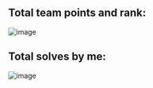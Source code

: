 ## Total team points and rank:

![image](https://github.com/user-attachments/assets/1ee36159-318e-4930-98fc-4020106f7228)

## Total solves by me:

![image](https://github.com/user-attachments/assets/b3d74c69-7d23-4179-be40-6805dae1101a)

